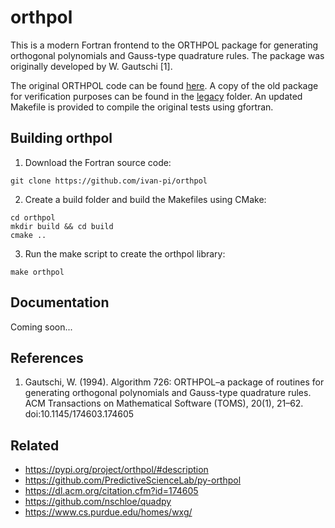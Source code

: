 # orthpol

This is a modern Fortran frontend to the ORTHPOL package for generating orthogonal polynomials and Gauss-type quadrature rules. The package was originally developed by W. Gautschi [1]. 

The original ORTHPOL code can be found [here](https://www.cs.purdue.edu/archives/2001/wxg/codes/ORTHPOL). A copy of the old package for verification purposes can be found in the [legacy](./legacy) folder. An updated Makefile is provided to compile the original tests using gfortran.


## Building orthpol

1. Download the Fortran source code:
```
git clone https://github.com/ivan-pi/orthpol
```

2. Create a build folder and build the Makefiles using CMake:
```
cd orthpol
mkdir build && cd build
cmake ..
```

3. Run the make script to create the orthpol library:
```
make orthpol
```

## Documentation

Coming soon...

## References

1. Gautschi, W. (1994). Algorithm 726: ORTHPOL–a package of routines for generating orthogonal polynomials and Gauss-type quadrature rules. ACM Transactions on Mathematical Software (TOMS), 20(1), 21–62. doi:10.1145/174603.174605

## Related

* https://pypi.org/project/orthpol/#description
* https://github.com/PredictiveScienceLab/py-orthpol
* https://dl.acm.org/citation.cfm?id=174605
* https://github.com/nschloe/quadpy
* https://www.cs.purdue.edu/homes/wxg/